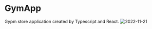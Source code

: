 # GymApp
Gypm store application created by Typescript and React.
![2022-11-21](https://user-images.githubusercontent.com/77588342/232749962-3818c3c3-8489-43f4-bee0-0fa7208a7aa2.png)
